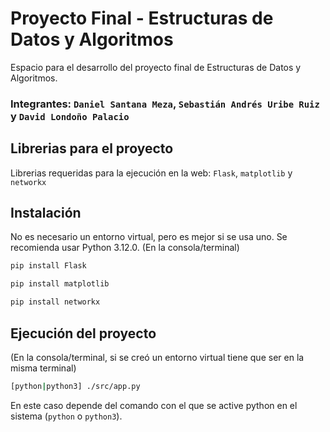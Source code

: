 # Proyecto Final - Estructuras de Datos y Algoritmos

Espacio para el desarrollo del proyecto final de Estructuras de Datos y Algoritmos.

### Integrantes: `Daniel Santana Meza`, `Sebastián Andrés Uribe Ruiz` y `David Londoño Palacio`

## Librerias para el proyecto
Librerias requeridas para la ejecución en la web:
`Flask`, `matplotlib` y `networkx`

## Instalación

No es necesario un entorno virtual, pero es mejor si se usa uno. Se recomienda usar Python 3.12.0.
(En la consola/terminal)

```sh
pip install Flask
```
```sh
pip install matplotlib
```
```sh
pip install networkx
```

## Ejecución del proyecto

(En la consola/terminal, si se creó un entorno virtual tiene que ser en la misma terminal)

```sh
[python|python3] ./src/app.py
```
En este caso depende del comando con el que se active python en el sistema (`python` o  `python3`).
